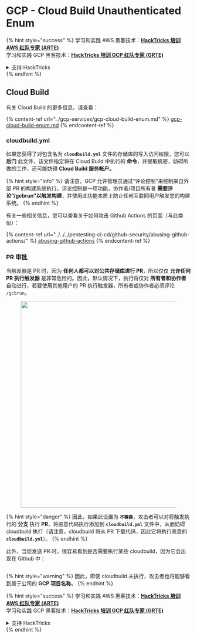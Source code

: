 # GCP - Cloud Build Unauthenticated Enum

{% hint style="success" %}
学习和实践 AWS 黑客技术：<img src="../../../.gitbook/assets/image (1) (1) (1) (1).png" alt="" data-size="line">[**HackTricks 培训 AWS 红队专家 (ARTE)**](https://training.hacktricks.xyz/courses/arte)<img src="../../../.gitbook/assets/image (1) (1) (1) (1).png" alt="" data-size="line">\
学习和实践 GCP 黑客技术：<img src="../../../.gitbook/assets/image (2) (1).png" alt="" data-size="line">[**HackTricks 培训 GCP 红队专家 (GRTE)**<img src="../../../.gitbook/assets/image (2) (1).png" alt="" data-size="line">](https://training.hacktricks.xyz/courses/grte)

<details>

<summary>支持 HackTricks</summary>

* 查看 [**订阅计划**](https://github.com/sponsors/carlospolop)!
* **加入** 💬 [**Discord 群组**](https://discord.gg/hRep4RUj7f) 或 [**Telegram 群组**](https://t.me/peass) 或 **在** **Twitter** 🐦 [**@hacktricks\_live**](https://twitter.com/hacktricks_live)** 上关注我们。**
* **通过向** [**HackTricks**](https://github.com/carlospolop/hacktricks) 和 [**HackTricks Cloud**](https://github.com/carlospolop/hacktricks-cloud) GitHub 仓库提交 PR 来分享黑客技巧。

</details>
{% endhint %}

## Cloud Build

有关 Cloud Build 的更多信息，请查看：

{% content-ref url="../gcp-services/gcp-cloud-build-enum.md" %}
[gcp-cloud-build-enum.md](../gcp-services/gcp-cloud-build-enum.md)
{% endcontent-ref %}

### cloudbuild.yml

如果您获得了对包含名为 **`cloudbuild.yml`** 文件的存储库的写入访问权限，您可以 **后门** 此文件，该文件指定将在 Cloud Build 中执行的 **命令**，并提取机密，妨碍所做的工作，还可能妨碍 **Cloud Build 服务帐户。**

{% hint style="info" %}
请注意，GCP 允许管理员通过“评论控制”来控制来自外部 PR 的构建系统执行。评论控制是一项功能，协作者/项目所有者 **需要评论“/gcbrun”以触发构建**，并使用此功能本质上防止任何互联网用户触发您的构建系统。
{% endhint %}

有关一些相关信息，您可以查看关于如何攻击 Github Actions 的页面（与此类似）：

{% content-ref url="../../../pentesting-ci-cd/github-security/abusing-github-actions/" %}
[abusing-github-actions](../../../pentesting-ci-cd/github-security/abusing-github-actions/)
{% endcontent-ref %}

### PR 审批

当触发器是 PR 时，因为 **任何人都可以对公共存储库进行 PR**，所以仅仅 **允许任何 PR 执行触发器** 是非常危险的。因此，默认情况下，执行将仅对 **所有者和协作者** 自动进行，若要使用其他用户的 PR 执行触发器，所有者或协作者必须评论 `/gcbrun`。

<figure><img src="../../../.gitbook/assets/image (339).png" alt="" width="563"><figcaption></figcaption></figure>

{% hint style="danger" %}
因此，如果此设置为 **`不需要`**，攻击者可以对将触发执行的 **分支** 执行 **PR**，将恶意代码执行添加到 **`cloudbuild.yml`** 文件中，从而妨碍 cloudbuild 执行（请注意，cloudbuild 将从 PR 下载代码，因此它将执行恶意的 **`cloudbuild.yml`**）。
{% endhint %}

此外，当您发送 PR 时，很容易看到是否需要执行某些 cloudbuild，因为它会出现在 Github 中：

<figure><img src="../../../.gitbook/assets/image (340).png" alt=""><figcaption></figcaption></figure>

{% hint style="warning" %}
因此，即使 cloudbuild 未执行，攻击者也将能够看到属于公司的 **GCP 项目名称**。
{% endhint %}

{% hint style="success" %}
学习和实践 AWS 黑客技术：<img src="../../../.gitbook/assets/image (1) (1) (1) (1).png" alt="" data-size="line">[**HackTricks 培训 AWS 红队专家 (ARTE)**](https://training.hacktricks.xyz/courses/arte)<img src="../../../.gitbook/assets/image (1) (1) (1) (1).png" alt="" data-size="line">\
学习和实践 GCP 黑客技术：<img src="../../../.gitbook/assets/image (2) (1).png" alt="" data-size="line">[**HackTricks 培训 GCP 红队专家 (GRTE)**<img src="../../../.gitbook/assets/image (2) (1).png" alt="" data-size="line">](https://training.hacktricks.xyz/courses/grte)

<details>

<summary>支持 HackTricks</summary>

* 查看 [**订阅计划**](https://github.com/sponsors/carlospolop)!
* **加入** 💬 [**Discord 群组**](https://discord.gg/hRep4RUj7f) 或 [**Telegram 群组**](https://t.me/peass) 或 **在** **Twitter** 🐦 [**@hacktricks\_live**](https://twitter.com/hacktricks_live)** 上关注我们。**
* **通过向** [**HackTricks**](https://github.com/carlospolop/hacktricks) 和 [**HackTricks Cloud**](https://github.com/carlospolop/hacktricks-cloud) GitHub 仓库提交 PR 来分享黑客技巧。

</details>
{% endhint %}
